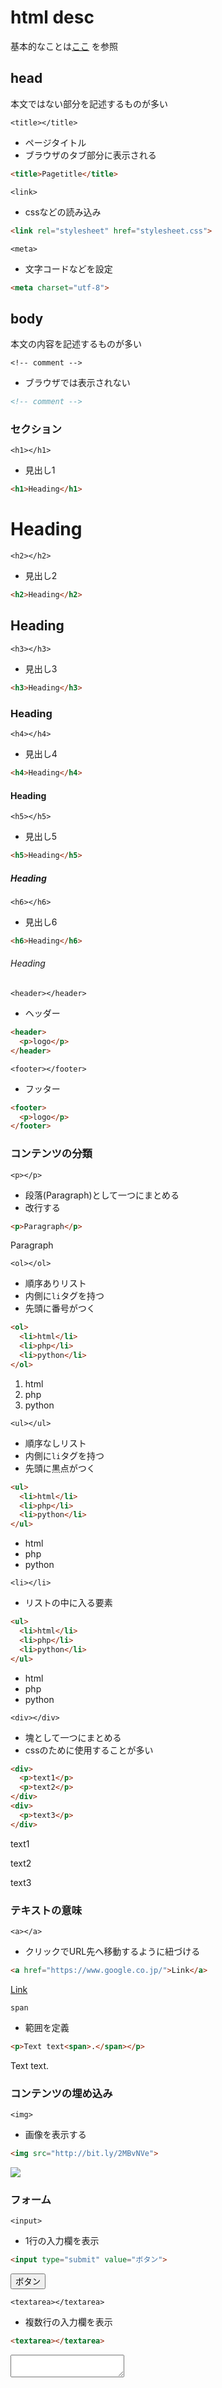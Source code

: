 # html desc

基本的なことは[ここ](http://www.htmq.com/html5/) を参照

## head

本文ではない部分を記述するものが多い

`<title></title>`
- ページタイトル
- ブラウザのタブ部分に表示される
```html
<title>Pagetitle</title>
```

`<link>`
- cssなどの読み込み
```html
<link rel="stylesheet" href="stylesheet.css">
```

`<meta>`
- 文字コードなどを設定
```html
<meta charset="utf-8">
```

## body

本文の内容を記述するものが多い

`<!-- comment -->`
- ブラウザでは表示されない
```html
<!-- comment -->
```

### セクション

`<h1></h1>`
- 見出し1
```html
<h1>Heading</h1>
```
<h1>Heading</h1>

`<h2></h2>`
- 見出し2
```html
<h2>Heading</h2>
```
<h2>Heading</h2>

`<h3></h3>`
- 見出し3
```html
<h3>Heading</h3>
```
<h3>Heading</h3>

`<h4></h4>`
- 見出し4
```html
<h4>Heading</h4>
```
<h4>Heading</h4>

`<h5></h5>`
- 見出し5
```html
<h5>Heading</h5>
```
<h5>Heading</h5>

`<h6></h6>`
- 見出し6
```html
<h6>Heading</h6>
```
<h6>Heading</h6>

`<header></header>`
- ヘッダー
```html
<header>
  <p>logo</p>  
</header>
```

`<footer></footer>`
- フッター
```html
<footer>
  <p>logo</p>  
</footer>
```

### コンテンツの分類

`<p></p>`
- 段落(Paragraph)として一つにまとめる
- 改行する
```html
<p>Paragraph</p>
```
<p>Paragraph</p>

`<ol></ol>`
- 順序ありリスト
- 内側に`li`タグを持つ
- 先頭に番号がつく
```html
<ol>
  <li>html</li>
  <li>php</li>
  <li>python</li>
</ol>
```
<ol>
  <li>html</li>
  <li>php</li>
  <li>python</li>
</ol>

`<ul></ul>`
- 順序なしリスト
- 内側に`li`タグを持つ
- 先頭に黒点がつく
```html
<ul>
  <li>html</li>
  <li>php</li>
  <li>python</li>
</ul>
```
<ul>
  <li>html</li>
  <li>php</li>
  <li>python</li>
</ul>

`<li></li>`
- リストの中に入る要素
```html
<ul>
  <li>html</li>
  <li>php</li>
  <li>python</li>
</ul>
```
<ul>
  <li>html</li>
  <li>php</li>
  <li>python</li>
</ul>

`<div></div>`
- 塊として一つにまとめる
- cssのために使用することが多い
```html
<div>
  <p>text1</p>
  <p>text2</p>
</div>
<div>
  <p>text3</p>
</div>
```
<div>
  <p>text1</p>
  <p>text2</p>
</div>
<div>
  <p>text3</p>
</div>

### テキストの意味

`<a></a>`
- クリックでURL先へ移動するように紐づける
```html
<a href="https://www.google.co.jp/">Link</a>
```
<a href="https://www.google.co.jp/">Link</a>

`span`
- 範囲を定義
```html
<p>Text text<span>.</span></p>
```
<p>Text text<span>.</span></p>

### コンテンツの埋め込み

`<img>`
- 画像を表示する
```html
<img src="http://bit.ly/2MBvNVe">
```
<img src="http://bit.ly/2MBvNVe">

### フォーム

`<input>`
- 1行の入力欄を表示
```html
<input type="submit" value="ボタン">
```
<input type="submit" value="ボタン">

`<textarea></textarea>`
- 複数行の入力欄を表示
```html
<textarea></textarea>
```
<textarea></textarea>